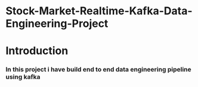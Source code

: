 # Stock-Market-Realtime-Kafka-Data-Engineering-Project
# Introduction
### In this project i have build end to end data engineering pipeline using kafka
